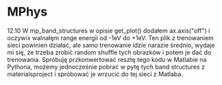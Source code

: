 # MPhys

12.10
W mp_band_structures w opisie get_plot() dodałem ax.axis("off") i oczywix walnałęm range energii od -1eV do +1eV.
Ten plik z trenowaniem sieci powinien działać, ale samo trenowanie idzie narazie średnio, wydaje mi się, że trzeba zrobić random shuffle tych obrazków i potem je dać do trenowania.
Spróbuję przkonwertować resztę tego kodu w Matlabie na Pythona, możemy jednocześnie pobrać w pytę tych band structures z materialsproject i spróbować je wrzucić do tej sieci z Matlaba.
